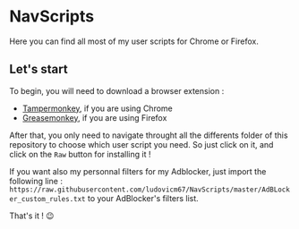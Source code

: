 # NavScripts

Here you can find all most of my user scripts for Chrome or Firefox.

## Let's start

To begin, you will need to download a browser extension :
 - [Tampermonkey](https://chrome.google.com/webstore/detail/tampermonkey/dhdgffkkebhmkfjojejmpbldmpobfkfo), if you are using Chrome
 - [Greasemonkey](https://addons.mozilla.org/fr/firefox/addon/greasemonkey/), if you are using Firefox

After that, you only need to navigate throught all the differents folder of this repository to choose which user script you need. So just click on it, and click on the `Raw` button for installing it !

If you want also my personnal filters for my Adblocker, just import the following line :
`https://raw.githubusercontent.com/ludovicm67/NavScripts/master/AdBLocker_custom_rules.txt`
to your AdBlocker's filters list.

That's it ! :wink:
